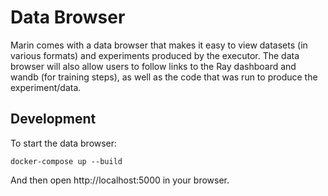 # Data Browser

Marin comes with a data browser that makes it easy to
view datasets (in various formats) and experiments produced by the executor.
The data browser will also allow users to follow links to the Ray dashboard and wandb (for training steps), 
as well as the code that was run to produce the experiment/data.

## Development

To start the data browser:

    docker-compose up --build

And then open http://localhost:5000 in your browser.
